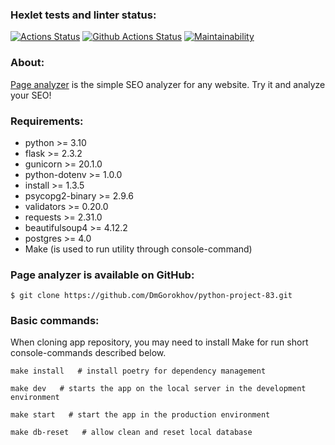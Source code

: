 ### Hexlet tests and linter status:
[![Actions Status](https://github.com/DmGorokhov/python-project-83/workflows/hexlet-check/badge.svg)](https://github.com/DmGorokhov/python-project-83/actions)
[![Github Actions Status](https://github.com//DmGorokhov/python-project-83/workflows/Python%20CI/badge.svg)](https://github.com//DmGorokhov/python-project-83/actions/pyci.yaml)
[![Maintainability](https://api.codeclimate.com/v1/badges/6540f825b182f6bfaa13/maintainability)](https://codeclimate.com/github/DmGorokhov/python-project-83/maintainability)


### About:
[Page analyzer](page-analyze.up.railway.app)
 is the simple SEO analyzer for any website.
Try it and analyze your SEO!


### Requirements:

* python >= 3.10
* flask >= 2.3.2
* gunicorn >= 20.1.0
* python-dotenv >= 1.0.0
* install >= 1.3.5
* psycopg2-binary >= 2.9.6
* validators >= 0.20.0
* requests >= 2.31.0
* beautifulsoup4 >= 4.12.2
* postgres >= 4.0
* Make (is used to run utility through console-command)



### Page analyzer is available on GitHub:

```shell
$ git clone https://github.com/DmGorokhov/python-project-83.git
```

### Basic commands:
When cloning app repository, you may need to install Make for run short console-commands described below.
```
make install   # install poetry for dependency management
```
```
make dev   # starts the app on the local server in the development environment
```
```
make start   # start the app in the production environment
```
```
make db-reset   # allow clean and reset local database
```
